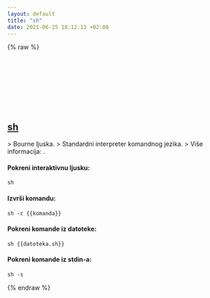 ```yaml
---
layout: default
title: "sh"
date: 2021-06-25 18:12:13 +02:00
---
```

{% raw %}
<h2 id="sh">
  <a href="/sh/common/sh.html">sh</a> <a href="#sh"><svg class="icon">
    <use href="/assets/images/unicode_sprite.svg#link" />
  </svg></a>
</h2>
> Bourne ljuska.
> Standardni interpreter komandnog jezika.
> Više informacija: <https://manned.org/sh>.

#### Pokreni interaktivnu ljusku:
```shell
sh
```
#### Izvrši komandu:
```shell
sh -c {{komanda}}
```
#### Pokreni komande iz datoteke:
```shell
sh {{datoteka.sh}}
```
#### Pokreni komande iz stdin-a:
```shell
sh -s
```
{% endraw %}